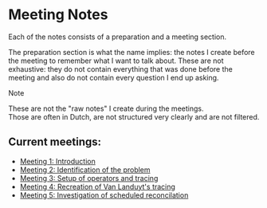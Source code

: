 # Meeting Notes
Each of the notes consists of a preparation and a meeting section.

The preparation section is what the name implies: the notes I create before the meeting to remember what I want to talk about.
These are not exhaustive: they do not contain everything that was done before the meeting and also do not contain every question I end up asking.

> [!NOTE]
> These are not the "raw notes" I create during the meetings.  
> Those are often in Dutch, are not structured very clearly and are not filtered.


## Current meetings:
- [Meeting 1: Introduction](./Meeting%2009-27.md)
- [Meeting 2: Identification of the problem](./Meeting%2010-07.md)
- [Meeting 3: Setup of operators and tracing](./Meeting%2010-21.md)
- [Meeting 4: Recreation of Van Landuyt's tracing](./Meeting%2011-04.md)
- [Meeting 5: Investigation of scheduled reconcilation](./Meeting%2011-18.md)
